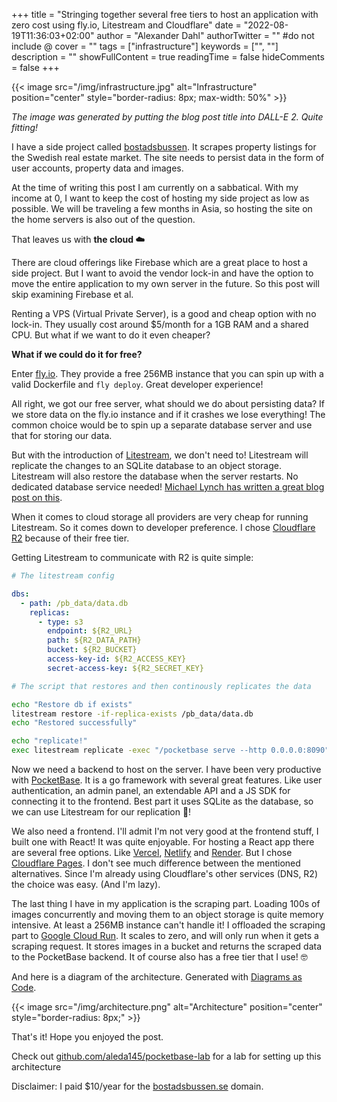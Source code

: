 +++
title = "Stringing together several free tiers to host an application with zero cost using fly.io, Litestream and Cloudflare"
date = "2022-08-19T11:36:03+02:00"
author = "Alexander Dahl"
authorTwitter = "" #do not include @
cover = ""
tags = ["infrastructure"]
keywords = ["", ""]
description = ""
showFullContent = true
readingTime = false
hideComments = false
+++

{{< image src="/img/infrastructure.jpg" alt="Infrastructure" position="center" style="border-radius: 8px; max-width: 50%" >}}

_The image was generated by putting the blog post title into DALL-E 2. Quite fitting!_

I have a side project called [bostadsbussen](https://bostadsbussen.se). It
scrapes property listings for the Swedish real estate market. The site needs to
persist data in the form of user accounts, property data and images.

At the time of writing this post I am currently on a sabbatical. With my income
at 0, I want to keep the cost of hosting my side project as low as possible. We
will be traveling a few months in Asia, so hosting the site on the home servers
is also out of the question.

That leaves us with **the cloud ☁️**

There are cloud offerings like Firebase which are a great place to host a side
project. But I want to avoid the vendor lock-in and have the option to move the
entire application to my own server in the future. So this post will skip
examining Firebase et al.

Renting a VPS (Virtual Private Server), is a good and cheap option with no
lock-in. They usually cost around $5/month for a 1GB RAM and a shared CPU. But
what if we want to do it even cheaper?

**What if we could do it for free?**

Enter [fly.io](https://fly.io). They provide a free 256MB instance that you can
spin up with a valid Dockerfile and `fly deploy`. Great developer experience!

All right, we got our free server, what should we do about persisting data? If
we store data on the fly.io instance and if it crashes we lose everything! The
common choice would be to spin up a separate database server and use that for
storing our data.

But with the introduction of [Litestream](https://litestream.io), we don't need
to! Litestream will replicate the changes to an SQLite database to an object
storage. Litestream will also restore the database when the server restarts. No
dedicated database service needed! [Michael Lynch has written a great blog post
on this](https://mtlynch.io/litestream/).

When it comes to cloud storage all providers are very cheap for running
Litestream. So it comes down to developer preference. I chose [Cloudflare
R2](https://www.cloudflare.com/products/r2/) because of their free tier.

Getting Litestream to communicate with R2 is quite simple:

```yaml
# The litestream config

dbs:
  - path: /pb_data/data.db
    replicas:
      - type: s3
        endpoint: ${R2_URL}
        path: ${R2_DATA_PATH}
        bucket: ${R2_BUCKET}
        access-key-id: ${R2_ACCESS_KEY}
        secret-access-key: ${R2_SECRET_KEY}
```

```bash
# The script that restores and then continously replicates the data

echo "Restore db if exists"
litestream restore -if-replica-exists /pb_data/data.db
echo "Restored successfully"

echo "replicate!"
exec litestream replicate -exec "/pocketbase serve --http 0.0.0.0:8090"
```

Now we need a backend to host on the server. I have been very productive with
[PocketBase](https://pocketbase.io/). It is a go framework with several great
features. Like user authentication, an admin panel, an extendable API and a JS
SDK for connecting it to the frontend. Best part it uses SQLite as the database,
so we can use Litestream for our replication 🎉!

We also need a frontend. I'll admit I'm not very good at the frontend stuff, I
built one with React! It was quite enjoyable. For hosting a React app there are
several free options. Like [Vercel](https://vercel.com/),
[Netlify](https://www.netlify.com/) and [Render](https://render.com/). But I
chose [Cloudflare Pages](https://pages.cloudflare.com/). I don't see much
difference between the mentioned alternatives. Since I'm already using
Cloudflare's other services (DNS, R2) the choice was easy. (And I'm lazy).

The last thing I have in my application is the scraping part. Loading 100s of images
concurrently and moving them to an object storage is quite memory intensive. At
least a 256MB instance can't handle it! I offloaded the scraping part to [Google
Cloud Run](https://cloud.google.com/run). It scales to zero, and will only run
when it gets a scraping request. It stores images in a bucket and returns the
scraped data to the PocketBase backend. It of course also has a free tier that
I use! 🤓

And here is a diagram of the architecture. Generated with [Diagrams as Code](https://diagrams.mingrammer.com/).

{{< image src="/img/architecture.png" alt="Architecture" position="center" style="border-radius: 8px;" >}}

That's it! Hope you enjoyed the post.

Check out [github.com/aleda145/pocketbase-lab](https://github.com/aleda145/pocketbase-lab) for a
lab for setting up this architecture

Disclaimer: I paid $10/year for the [bostadsbussen.se](https://bostadsbussen.se)
domain.
